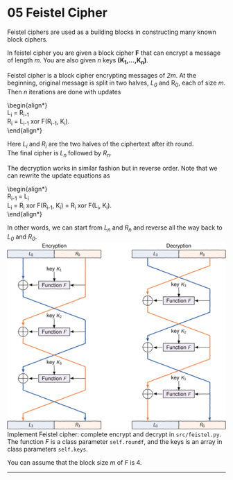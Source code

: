 
# 05 Feistel Cipher

Feistel ciphers are used as a building blocks in constructing many known block ciphers.</p><p>In feistel cipher you are given a block cipher **F** that can encrypt a message of length *m*.
You are also given *n* keys **(K<sub>1</sub>,...,K<sub>n</sub>)**.   


Feistel cipher is a block cipher encrypting messages of *2m*.
At the beginning, original message is split in two halves, *L<sub>0</sub>* and R<sub>0</sub>, each of size *m*.
Then *n* iterations are done with updates   

\begin{align*}   
L<sub>i</sub> = R<sub>i-1</sub>   
R<sub>i</sub> = L<sub>i-1</sub> xor F(R<sub>i-1</sub>, K<sub>i</sub>).   
\end{align*}   

Here *L<sub>i</sub>* and *R<sub>i</sub>* are the two halves of the ciphertext after ith round.   
The final cipher is *L<sub>n</sub>* followed by *R<sub>n</sub>*.
<p>The decryption works in similar fashion but in reverse order.
Note that we can rewrite the update equations as</p>

\begin{align*}   
R<sub>i-1</sub> = L<sub>i</sub>   
L<sub>i</sub>   = R<sub>i</sub> xor F(R<sub>i-1</sub>, K<sub>i</sub>) = R<sub>i</sub> xor F(L<sub>i</sub>, K<sub>i</sub>).   
\end{align*}   

In other words, we can start from *L<sub>n</sub>* and *R<sub>n</sub>* and reverse all the way back to *L<sub>0</sub>* and *R<sub>0</sub>*.   
<img src="./feistel.svg"> 
Implement Feistel cipher: complete encrypt and decrypt in <code class="language-text">src/feistel.py</code>.
The function *F* is a class parameter <code class="language-text">self.roundf</code>, and the keys is an array in class parameters <code class="language-text">self.keys</code>.   

You can assume that the block size *m* of *F* is 4.

---

